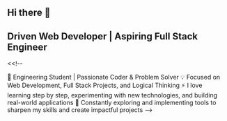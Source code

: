 ## Hi there 👋

## Driven Web Developer | Aspiring Full Stack Engineer

<<!--

🏫 Engineering Student | Passionate Coder & Problem Solver
💡 Focused on Web Development, Full Stack Projects, and Logical Thinking
⚡ I love learning step by step, experimenting with new technologies, and building real-world applications
🔧 Constantly exploring and implementing tools to sharpen my skills and create impactful projects
-->
